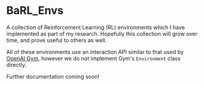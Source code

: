 # BaRL_Envs
A collection of Reinforcement Learning (RL) environments which I have implemented as part of my research. Hopefully this collection will grow over time, and prove useful to others as well.

All of these environments use an interaction API similar to that used by [OpenAI Gym](https://github.com/openai/gym), however we do not implement Gym's `Environment` class directly.

Further documentation coming soon!
